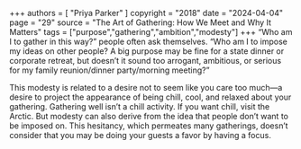 +++
authors = [
  "Priya Parker"
]
copyright = "2018"
date = "2024-04-04"
page = "29"
source = "The Art of Gathering: How We Meet and Why It Matters"
tags = ["purpose","gathering","ambition","modesty"]
+++
“Who am I to gather in this way?” people often ask themselves. “Who am I to impose my ideas on other people? A big purpose may be fine for a state dinner or corporate retreat, but doesn’t it sound too arrogant, ambitious, or serious for my family reunion/dinner party/morning meeting?”

This modesty is related to a desire not to seem like you care too much—a desire to project the appearance of being chill, cool, and relaxed about your gathering. Gathering well isn’t a chill activity. If you want chill, visit the Arctic. But modesty can also derive from the idea that people don’t want to be imposed on. This hesitancy, which permeates many gatherings, doesn’t consider that you may be doing your guests a favor by having a focus.
